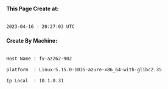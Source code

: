 
   
#### This Page Create at:

```bash

2023-04-16 - 20:27:03 UTC

```

#### Create By Machine:

```bash

Host Name : fv-az262-902

platform  : Linux-5.15.0-1035-azure-x86_64-with-glibc2.35

Ip Local  : 10.1.0.31

```

